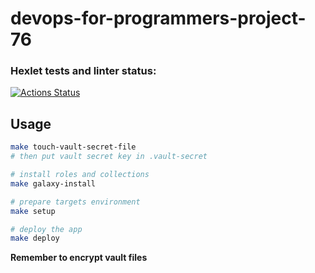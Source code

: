 # devops-for-programmers-project-76

### Hexlet tests and linter status:

[![Actions Status](https://github.com/denbon05/devops-for-programmers-project-76/workflows/hexlet-check/badge.svg)](https://github.com/denbon05/devops-for-programmers-project-76/actions)

## Usage

```bash
make touch-vault-secret-file
# then put vault secret key in .vault-secret

# install roles and collections
make galaxy-install

# prepare targets environment
make setup

# deploy the app
make deploy
```

<p><b>Remember to encrypt vault files</b></p>
